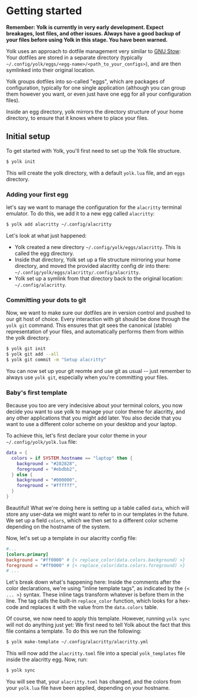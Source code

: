 # Getting started

**Remember: Yolk is currently in very early development. Expect breakages, lost files, and other issues.
Always have a good backup of your files before using Yolk in this stage. You have been warned.**

Yolk uses an approach to dotfile management very similar to [GNU Stow](https://www.gnu.org/software/stow/):
Your dotfiles are stored in a separate directory (typically `~/.config/yolk/eggs/<egg-name>/<path_to_your_configs>`),
and are then symlinked into their original location.

Yolk groups dotfiles into so-called "eggs", which are packages of configuration,
typically for one single application (although you can group them however you want, or even just have one egg for all your configuration files).

Inside an egg directory, yolk mirrors the directory structure of your home directory, to ensure that it knows where to place your files.

## Initial setup

To get started with Yolk, you'll first need to set up the Yolk file structure.

```bash
$ yolk init
```

This will create the yolk directory, with a default `yolk.lua` file, and an `eggs` directory.

### Adding your first egg

let's say we want to manage the configuration for the `alacritty` terminal emulator.
To do this, we add it to a new egg called `alacritty`:

```bash
$ yolk add alacritty ~/.config/alacritty
```

Let's look at what just happened:

- Yolk created a new directory `~/.config/yolk/eggs/alacritty`. This is called the egg directory.
- Inside that directory, Yolk set up a file structure mirroring your home directory,
  and moved the provided alacritty config dir into there: `~/.config/yolk/eggs/alacritty/.config/alacritty`.
- Yolk set up a symlink from that directory back to the original location: `~/.config/alacritty`.

### Committing your dots to git

Now, we want to make sure our dotfiles are in version control and pushed to our git host of choice.
Every interaction with git should be done through the `yolk git` command.
This ensures that git sees the canonical (stable) representation of your files, and automatically performs them from within the yolk directory.

```bash
$ yolk git init
$ yolk git add --all
$ yolk git commit -m "Setup alacritty"
```

You can now set up your git reomte and use git as usual -- just remember to always use `yolk git`, especially when you're committing your files.

### Baby's first template

Because you too are very indecisive about your terminal colors,
you now decide you want to use yolk to manage your color theme for alacritty, and any other applications that you might add later.
You also decide that you want to use a different color scheme on your desktop and your laptop.

To achieve this, let's first declare your color theme in your `~/.config/yolk/yolk.lua` file:

```lua
data = {
  colors = if SYSTEM.hostname == "laptop" then {
    background = "#282828",
    foreground = "#ebdbb2",
  } else {
    background = "#000000",
    foreground = "#ffffff",
  }
}
```

Beautiful!
What we're doing here is setting up a table called `data`, which will store any user-data we might want to refer to in our templates in the future.
We set up a field `colors`, which we then set to a different color scheme depending on the hostname of the system.

Now, let's set up a template in our alacritty config file:

```toml
#...
[colors.primary]
background = "#ff0000" # {< replace_color(data.colors.background) >}
foreground = "#ff0000" # {< replace_color(data.colors.foreground) >}
# ...
```

Let's break down what's happening here:
Inside the comments after the color declarations, we're using "inline template tags", as indicated by the `{< ... >}` syntax.
These inline tags transform whatever is before them in the line.
The tag calls the built-in `replace_color` function, which looks for a hex-code and replaces it with the value from the `data.colors` table.

Of course, we now need to apply this template.
However, running `yolk sync` will not do anything just yet: We first need to tell Yolk about the fact that this file contains a template.
To do this we run the following:

```bash
$ yolk make-template ~/.config/alacritty/alacritty.yml
```

This will now add the `alacritty.toml` file into a special `yolk_templates` file inside the alacritty egg.
Now, run:

```bash
$ yolk sync
```

You will see that, your `alacritty.toml` has changed, and the colors from your `yolk.lua` file have been applied, depending on your hostname.

